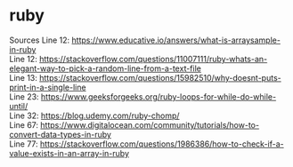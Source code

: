 # ruby

Sources
Line 12: https://www.educative.io/answers/what-is-arraysample-in-ruby  
Line 12: https://stackoverflow.com/questions/11007111/ruby-whats-an-elegant-way-to-pick-a-random-line-from-a-text-file  
Line 13: https://stackoverflow.com/questions/15982510/why-doesnt-puts-print-in-a-single-line   
Line 23: https://www.geeksforgeeks.org/ruby-loops-for-while-do-while-until/   
Line 32: https://blog.udemy.com/ruby-chomp/   
Line 67: https://www.digitalocean.com/community/tutorials/how-to-convert-data-types-in-ruby    
Line 77: https://stackoverflow.com/questions/1986386/how-to-check-if-a-value-exists-in-an-array-in-ruby  